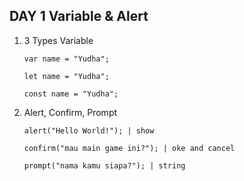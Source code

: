 ## DAY 1 Variable & Alert

1. 3 Types Variable

    ```
    var name = "Yudha";
    ```
    ```
    let name = "Yudha";
    ```
    ```
    const name = "Yudha";
    ```
2. Alert, Confirm, Prompt

    ```
    alert("Hello World!"); | show
    ```
    ```
    confirm("mau main game ini?"); | oke and cancel
    ```
    ```
    prompt("nama kamu siapa?"); | string
    ```

